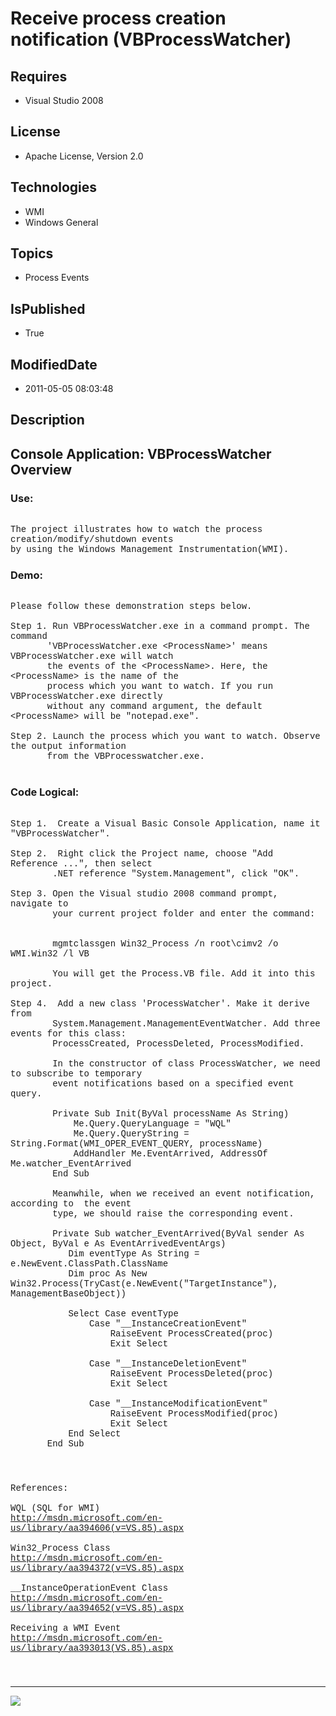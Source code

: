 # Receive process creation notification (VBProcessWatcher)
## Requires
* Visual Studio 2008
## License
* Apache License, Version 2.0
## Technologies
* WMI
* Windows General
## Topics
* Process Events
## IsPublished
* True
## ModifiedDate
* 2011-05-05 08:03:48
## Description

<p style="font-family:Courier New"></p>
<h2>Console Application: VBProcessWatcher Overview</h2>
<p style="font-family:Courier New"></p>
<h3>Use:</h3>
<p style="font-family:Courier New"><br>
The project illustrates how to watch the process creation/modify/shutdown events<br>
by using the Windows Management Instrumentation(WMI).<br>
</p>
<h3>Demo: </h3>
<p style="font-family:Courier New"><br>
Please follow these demonstration steps below.<br>
<br>
Step 1. Run VBProcessWatcher.exe in a command prompt. The command<br>
&nbsp; &nbsp; &nbsp; &nbsp;'VBProcessWatcher.exe &lt;ProcessName&gt;' means VBProcessWatcher.exe will watch<br>
&nbsp; &nbsp; &nbsp; &nbsp;the events of the &lt;ProcessName&gt;. Here, the &lt;ProcessName&gt; is the name of the<br>
&nbsp; &nbsp; &nbsp; &nbsp;process which you want to watch. If you run VBProcessWatcher.exe directly<br>
&nbsp; &nbsp; &nbsp; &nbsp;without any command argument, the default &lt;ProcessName&gt; will be &quot;notepad.exe&quot;.<br>
<br>
Step 2. Launch the process which you want to watch. Observe the output information
<br>
&nbsp; &nbsp; &nbsp; &nbsp;from the VBProcesswatcher.exe. <br>
<br>
</p>
<h3>Code Logical:</h3>
<p style="font-family:Courier New"><br>
Step 1. &nbsp;Create a Visual Basic Console Application, name it &quot;VBProcessWatcher&quot;.<br>
<br>
Step 2. &nbsp;Right click the Project name, choose &quot;Add Reference ...&quot;, then select<br>
&nbsp; &nbsp; &nbsp; &nbsp; .NET reference &quot;System.Management&quot;, click &quot;OK&quot;.<br>
<br>
Step 3. Open the Visual studio 2008 command prompt, navigate to <br>
&nbsp;&nbsp;&nbsp;&nbsp;&nbsp;&nbsp;&nbsp;&nbsp;your current project folder and enter the command: &nbsp;<br>
&nbsp;&nbsp;&nbsp;&nbsp;&nbsp;&nbsp;&nbsp;&nbsp;<br>
&nbsp;&nbsp;&nbsp;&nbsp;&nbsp;&nbsp;&nbsp;&nbsp;mgmtclassgen Win32_Process /n root\cimv2 /o WMI.Win32 /l VB<br>
&nbsp;&nbsp;&nbsp;&nbsp;&nbsp;&nbsp;&nbsp;&nbsp;<br>
&nbsp;&nbsp;&nbsp;&nbsp;&nbsp;&nbsp;&nbsp;&nbsp;You will get the Process.VB file. Add it into this project.<br>
&nbsp;&nbsp;&nbsp;&nbsp;&nbsp;&nbsp;&nbsp;&nbsp;<br>
Step 4. &nbsp;Add a new class 'ProcessWatcher'. Make it derive from <br>
&nbsp; &nbsp; &nbsp; &nbsp; System.Management.ManagementEventWatcher. Add three events for this class:<br>
&nbsp; &nbsp; &nbsp; &nbsp; ProcessCreated, ProcessDeleted, ProcessModified.<br>
&nbsp; &nbsp; &nbsp; &nbsp; <br>
&nbsp; &nbsp; &nbsp; &nbsp; In the constructor of class ProcessWatcher, we need to subscribe to temporary<br>
&nbsp; &nbsp; &nbsp; &nbsp; event notifications based on a specified event query.<br>
&nbsp; &nbsp; &nbsp; &nbsp; <br>
&nbsp; &nbsp; &nbsp; &nbsp; Private Sub Init(ByVal processName As String)<br>
&nbsp; &nbsp; &nbsp; &nbsp; &nbsp; &nbsp; Me.Query.QueryLanguage = &quot;WQL&quot;<br>
&nbsp; &nbsp; &nbsp; &nbsp; &nbsp; &nbsp; Me.Query.QueryString = String.Format(WMI_OPER_EVENT_QUERY, processName)<br>
&nbsp; &nbsp; &nbsp; &nbsp; &nbsp; &nbsp; AddHandler Me.EventArrived, AddressOf Me.watcher_EventArrived<br>
&nbsp; &nbsp; &nbsp; &nbsp; End Sub<br>
&nbsp; &nbsp; &nbsp; &nbsp;<br>
&nbsp; &nbsp; &nbsp; &nbsp; Meanwhile, when we received an event notification, according to &nbsp;the event<br>
&nbsp; &nbsp; &nbsp; &nbsp; type, we should raise the corresponding event. <br>
<br>
&nbsp; &nbsp; &nbsp; &nbsp; Private Sub watcher_EventArrived(ByVal sender As Object, ByVal e As EventArrivedEventArgs)<br>
&nbsp; &nbsp; &nbsp; &nbsp; &nbsp; &nbsp;Dim eventType As String = e.NewEvent.ClassPath.ClassName<br>
&nbsp; &nbsp; &nbsp; &nbsp; &nbsp; &nbsp;Dim proc As New Win32.Process(TryCast(e.NewEvent(&quot;TargetInstance&quot;), ManagementBaseObject))<br>
<br>
&nbsp; &nbsp; &nbsp; &nbsp; &nbsp; &nbsp;Select Case eventType<br>
&nbsp; &nbsp; &nbsp; &nbsp; &nbsp; &nbsp; &nbsp; &nbsp;Case &quot;__InstanceCreationEvent&quot;<br>
&nbsp; &nbsp; &nbsp; &nbsp; &nbsp; &nbsp; &nbsp; &nbsp; &nbsp; &nbsp;RaiseEvent ProcessCreated(proc)<br>
&nbsp; &nbsp; &nbsp; &nbsp; &nbsp; &nbsp; &nbsp; &nbsp; &nbsp; &nbsp;Exit Select<br>
<br>
&nbsp; &nbsp; &nbsp; &nbsp; &nbsp; &nbsp; &nbsp; &nbsp;Case &quot;__InstanceDeletionEvent&quot;<br>
&nbsp; &nbsp; &nbsp; &nbsp; &nbsp; &nbsp; &nbsp; &nbsp; &nbsp; &nbsp;RaiseEvent ProcessDeleted(proc)<br>
&nbsp; &nbsp; &nbsp; &nbsp; &nbsp; &nbsp; &nbsp; &nbsp; &nbsp; &nbsp;Exit Select<br>
<br>
&nbsp; &nbsp; &nbsp; &nbsp; &nbsp; &nbsp; &nbsp; &nbsp;Case &quot;__InstanceModificationEvent&quot;<br>
&nbsp; &nbsp; &nbsp; &nbsp; &nbsp; &nbsp; &nbsp; &nbsp; &nbsp; &nbsp;RaiseEvent ProcessModified(proc)<br>
&nbsp; &nbsp; &nbsp; &nbsp; &nbsp; &nbsp; &nbsp; &nbsp; &nbsp; &nbsp;Exit Select<br>
&nbsp; &nbsp; &nbsp; &nbsp; &nbsp; &nbsp;End Select<br>
&nbsp; &nbsp; &nbsp; &nbsp;End Sub<br>
&nbsp; &nbsp; &nbsp; &nbsp;<br>
&nbsp; &nbsp; &nbsp; &nbsp;</p>
<h3></h3>
<p style="font-family:Courier New">References:<br>
<br>
WQL (SQL for WMI)<br>
<a target="_blank" href="http://msdn.microsoft.com/en-us/library/aa394606(v=VS.85).aspx">http://msdn.microsoft.com/en-us/library/aa394606(v=VS.85).aspx</a><br>
<br>
Win32_Process Class<br>
<a target="_blank" href="http://msdn.microsoft.com/en-us/library/aa394372(v=VS.85).aspx">http://msdn.microsoft.com/en-us/library/aa394372(v=VS.85).aspx</a><br>
<br>
__InstanceOperationEvent Class<br>
<a target="_blank" href="http://msdn.microsoft.com/en-us/library/aa394652(v=VS.85).aspx">http://msdn.microsoft.com/en-us/library/aa394652(v=VS.85).aspx</a><br>
<br>
Receiving a WMI Event<br>
<a target="_blank" href="http://msdn.microsoft.com/en-us/library/aa393013(VS.85).aspx">http://msdn.microsoft.com/en-us/library/aa393013(VS.85).aspx</a><br>
</p>
<h3></h3>
<p style="font-family:Courier New"><br>
</p>
<hr>
<div><a href="http://go.microsoft.com/?linkid=9759640" style="margin-top:3px"><img src="http://bit.ly/onecodelogo">
</a></div>
